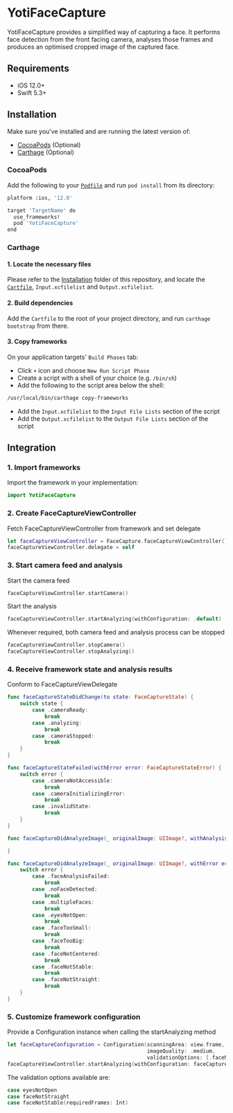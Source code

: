 # YotiFaceCapture

YotiFaceCapture provides a simplified way of capturing a face. It performs face detection from the front facing camera, analyses those frames and produces an optimised cropped image of the captured face.

## Requirements
- iOS 12.0+
- Swift 5.3+

## Installation
Make sure you've installed and are running the latest version of:
- [CocoaPods](https://guides.cocoapods.org/using/getting-started.html) (Optional)
- [Carthage](https://github.com/Carthage/Carthage) (Optional)

### CocoaPods
Add the following to your [`Podfile`](https://guides.cocoapods.org/using/the-podfile.html) and run `pod install` from its directory:
```bash
platform :ios, '12.0'

target 'TargetName' do
  use_frameworks!
  pod 'YotiFaceCapture'
end
```

### Carthage
#### 1. Locate the necessary files
Please refer to the [Installation](Installation/Carthage) folder of this repository, and locate the [`Cartfile`](https://github.com/Carthage/Carthage/blob/master/Documentation/Artifacts.md#cartfile), `Input.xcfilelist` and `Output.xcfilelist`.

#### 2. Build dependencies
Add the `Cartfile` to the root of your project directory, and run `carthage bootstrap` from there.

#### 3. Copy frameworks
On your application targets' `Build Phases` tab:
- Click `+` icon and choose `New Run Script Phase`
- Create a script with a shell of your choice (e.g. `/bin/sh`)
- Add the following to the script area below the shell:
```bash
/usr/local/bin/carthage copy-frameworks
```
- Add the `Input.xcfilelist` to the `Input File Lists` section of the script
- Add the `Output.xcfilelist` to the `Output File Lists` section of the script

## Integration
### 1. Import frameworks
Import the framework in your implementation:
```swift
import YotiFaceCapture
```

### 2. Create FaceCaptureViewController
Fetch FaceCaptureViewController from framework and set delegate
```swift
let faceCaptureViewController = FaceCapture.faceCaptureViewController()
faceCaptureViewController.delegate = self
```

### 3. Start camera feed and analysis
Start the camera feed
```swift
faceCaptureViewController.startCamera()
```
Start the analysis
```swift
faceCaptureViewController.startAnalyzing(withConfiguration: .default)
```

Whenever required, both camera feed and analysis process can be stopped
```swift
faceCaptureViewController.stopCamera()
faceCaptureViewController.stopAnalyzing()
```

### 4. Receive framework state and analysis results
Conform to FaceCaptureViewDelegate
```swift
func faceCaptureStateDidChange(to state: FaceCaptureState) {
    switch state {
        case .cameraReady:
            break
        case .analyzing:
            break
        case .cameraStopped:
            break
    }
}

func faceCaptureStateFailed(withError error: FaceCaptureStateError) {
    switch error {
        case .cameraNotAccessible:
            break
        case .cameraInitializingError:
            break
        case .invalidState:
            break
    }
}

func faceCaptureDidAnalyzeImage(_ originalImage: UIImage?, withAnalysis analysis: FaceCaptureAnalysis) {

}

func faceCaptureDidAnalyzeImage(_ originalImage: UIImage?, withError error: FaceCaptureAnalysisError) {
    switch error {
        case .faceAnalysisFailed:
            break
        case .noFaceDetected:
            break
        case .multipleFaces:
            break
        case .eyesNotOpen:
            break
        case .faceTooSmall:
            break
        case .faceTooBig:
            break
        case .faceNotCentered:
            break
        case .faceNotStable:
            break
        case .faceNotStraight:
            break
    }
}
```

### 5. Customize framework configuration
Provide a Configuration instance when calling the startAnalyzing method
```swift
let faceCaptureConfiguration = Configuration(scanningArea: view.frame,
                                             imageQuality: .medium,
                                             validationOptions: [.faceNotStraight])
faceCaptureViewController.startAnalyzing(withConfiguration: faceCaptureConfiguration)    
```

The validation options available are:
```swift
case eyesNotOpen
case faceNotStraight
case faceNotStable(requiredFrames: Int)
```
